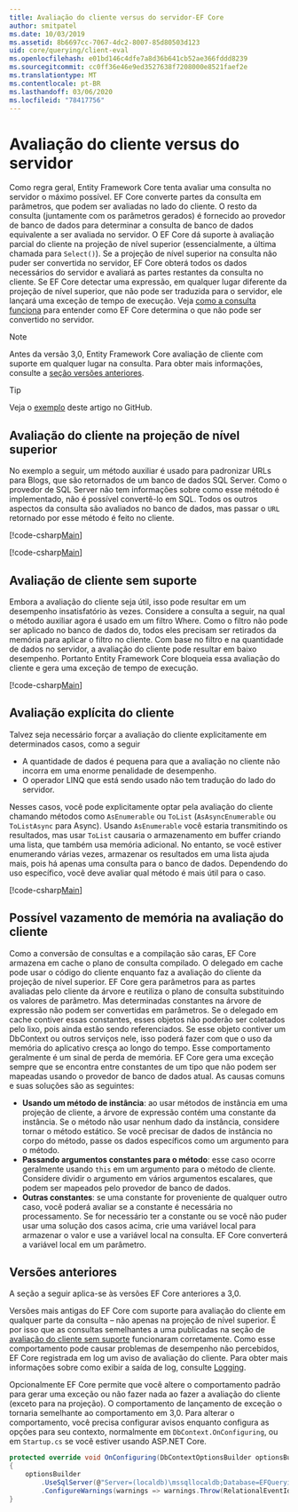 ```yaml
---
title: Avaliação do cliente versus do servidor-EF Core
author: smitpatel
ms.date: 10/03/2019
ms.assetid: 8b6697cc-7067-4dc2-8007-85d80503d123
uid: core/querying/client-eval
ms.openlocfilehash: e01bd146c4dfe7a8d36b641cb52ae366fddd8239
ms.sourcegitcommit: cc0ff36e46e9ed3527638f7208000e8521faef2e
ms.translationtype: MT
ms.contentlocale: pt-BR
ms.lasthandoff: 03/06/2020
ms.locfileid: "78417756"
---
```

# <a name="client-vs-server-evaluation"></a>Avaliação do cliente versus do servidor

Como regra geral, Entity Framework Core tenta avaliar uma consulta no servidor o máximo possível. EF Core converte partes da consulta em parâmetros, que podem ser avaliadas no lado do cliente. O resto da consulta (juntamente com os parâmetros gerados) é fornecido ao provedor de banco de dados para determinar a consulta de banco de dados equivalente a ser avaliada no servidor. O EF Core dá suporte à avaliação parcial do cliente na projeção de nível superior (essencialmente, a última chamada para `Select()`). Se a projeção de nível superior na consulta não puder ser convertida no servidor, EF Core obterá todos os dados necessários do servidor e avaliará as partes restantes da consulta no cliente. Se EF Core detectar uma expressão, em qualquer lugar diferente da projeção de nível superior, que não pode ser traduzida para o servidor, ele lançará uma exceção de tempo de execução. Veja [como a consulta funciona](xref:core/querying/how-query-works) para entender como EF Core determina o que não pode ser convertido no servidor.

> [!NOTE]
> Antes da versão 3,0, Entity Framework Core avaliação de cliente com suporte em qualquer lugar na consulta. Para obter mais informações, consulte a [seção versões anteriores](#previous-versions).

> [!TIP]
> Veja o [exemplo](https://github.com/dotnet/EntityFramework.Docs/tree/master/samples/core/Querying) deste artigo no GitHub.

## <a name="client-evaluation-in-the-top-level-projection"></a>Avaliação do cliente na projeção de nível superior

No exemplo a seguir, um método auxiliar é usado para padronizar URLs para Blogs, que são retornados de um banco de dados SQL Server. Como o provedor de SQL Server não tem informações sobre como esse método é implementado, não é possível convertê-lo em SQL. Todos os outros aspectos da consulta são avaliados no banco de dados, mas passar o `URL` retornado por esse método é feito no cliente.

[!code-csharp[Main](../../../samples/core/Querying/ClientEval/Sample.cs#ClientProjection)]

[!code-csharp[Main](../../../samples/core/Querying/ClientEval/Sample.cs#ClientMethod)]

## <a name="unsupported-client-evaluation"></a>Avaliação de cliente sem suporte

Embora a avaliação do cliente seja útil, isso pode resultar em um desempenho insatisfatório às vezes. Considere a consulta a seguir, na qual o método auxiliar agora é usado em um filtro Where. Como o filtro não pode ser aplicado no banco de dados do, todos eles precisam ser retirados da memória para aplicar o filtro no cliente. Com base no filtro e na quantidade de dados no servidor, a avaliação do cliente pode resultar em baixo desempenho. Portanto Entity Framework Core bloqueia essa avaliação do cliente e gera uma exceção de tempo de execução.

[!code-csharp[Main](../../../samples/core/Querying/ClientEval/Sample.cs#ClientWhere)]

## <a name="explicit-client-evaluation"></a>Avaliação explícita do cliente

Talvez seja necessário forçar a avaliação do cliente explicitamente em determinados casos, como a seguir

- A quantidade de dados é pequena para que a avaliação no cliente não incorra em uma enorme penalidade de desempenho.
- O operador LINQ que está sendo usado não tem tradução do lado do servidor.

Nesses casos, você pode explicitamente optar pela avaliação do cliente chamando métodos como `AsEnumerable` ou `ToList` (`AsAsyncEnumerable` ou `ToListAsync` para Async). Usando `AsEnumerable` você estaria transmitindo os resultados, mas usar `ToList` causaria o armazenamento em buffer criando uma lista, que também usa memória adicional. No entanto, se você estiver enumerando várias vezes, armazenar os resultados em uma lista ajuda mais, pois há apenas uma consulta para o banco de dados. Dependendo do uso específico, você deve avaliar qual método é mais útil para o caso.

[!code-csharp[Main](../../../samples/core/Querying/ClientEval/Sample.cs#ExplicitClientEval)]

## <a name="potential-memory-leak-in-client-evaluation"></a>Possível vazamento de memória na avaliação do cliente

Como a conversão de consultas e a compilação são caras, EF Core armazena em cache o plano de consulta compilado. O delegado em cache pode usar o código do cliente enquanto faz a avaliação do cliente da projeção de nível superior. EF Core gera parâmetros para as partes avaliadas pelo cliente da árvore e reutiliza o plano de consulta substituindo os valores de parâmetro. Mas determinadas constantes na árvore de expressão não podem ser convertidas em parâmetros. Se o delegado em cache contiver essas constantes, esses objetos não poderão ser coletados pelo lixo, pois ainda estão sendo referenciados. Se esse objeto contiver um DbContext ou outros serviços nele, isso poderá fazer com que o uso da memória do aplicativo cresça ao longo do tempo. Esse comportamento geralmente é um sinal de perda de memória. EF Core gera uma exceção sempre que se encontra entre constantes de um tipo que não podem ser mapeadas usando o provedor de banco de dados atual. As causas comuns e suas soluções são as seguintes:

- **Usando um método de instância**: ao usar métodos de instância em uma projeção de cliente, a árvore de expressão contém uma constante da instância. Se o método não usar nenhum dado da instância, considere tornar o método estático. Se você precisar de dados de instância no corpo do método, passe os dados específicos como um argumento para o método.
- **Passando argumentos constantes para o método**: esse caso ocorre geralmente usando `this` em um argumento para o método de cliente. Considere dividir o argumento em vários argumentos escalares, que podem ser mapeados pelo provedor de banco de dados.
- **Outras constantes**: se uma constante for proveniente de qualquer outro caso, você poderá avaliar se a constante é necessária no processamento. Se for necessário ter a constante ou se você não puder usar uma solução dos casos acima, crie uma variável local para armazenar o valor e use a variável local na consulta. EF Core converterá a variável local em um parâmetro.

## <a name="previous-versions"></a>Versões anteriores

A seção a seguir aplica-se às versões EF Core anteriores a 3,0.

Versões mais antigas do EF Core com suporte para avaliação do cliente em qualquer parte da consulta – não apenas na projeção de nível superior. É por isso que as consultas semelhantes a uma publicadas na seção de [avaliação do cliente sem suporte](#unsupported-client-evaluation) funcionaram corretamente. Como esse comportamento pode causar problemas de desempenho não percebidos, EF Core registrada em log um aviso de avaliação do cliente. Para obter mais informações sobre como exibir a saída de log, consulte [Logging](xref:core/miscellaneous/logging).

Opcionalmente EF Core permite que você altere o comportamento padrão para gerar uma exceção ou não fazer nada ao fazer a avaliação do cliente (exceto para na projeção). O comportamento de lançamento de exceção o tornaria semelhante ao comportamento em 3,0. Para alterar o comportamento, você precisa configurar avisos enquanto configura as opções para seu contexto, normalmente em `DbContext.OnConfiguring`, ou em `Startup.cs` se você estiver usando ASP.NET Core.

```csharp
protected override void OnConfiguring(DbContextOptionsBuilder optionsBuilder)
{
    optionsBuilder
        .UseSqlServer(@"Server=(localdb)\mssqllocaldb;Database=EFQuerying;Trusted_Connection=True;")
        .ConfigureWarnings(warnings => warnings.Throw(RelationalEventId.QueryClientEvaluationWarning));
}
```
